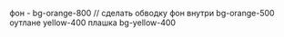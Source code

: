 фон - bg-orange-800 // сделать обводку
фон внутри bg-orange-500
оутлане yellow-400
плашка bg-yellow-400
